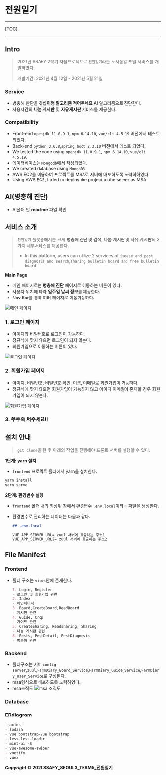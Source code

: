 # 전원일기

---

[TOC]

---



## Intro

> 2021년 SSAFY 2학기 자율프로젝트로 `전원일기`라는 도서농업 포털 서비스를 개발하였다.
>
> 개발기간: 2021년 4월 12일 - 2021년 5월 21일
>

### Service

- 병충해 판단을 **경섭이형 알고리즘 적어주세요** AI 알고리즘으로 진단한다.
- 사용자간의 **나눔 게시판** 및 **자유게시판** 서비스를 제공한다.

### Compatibility

- Front-end `openjdk 11.0.9.1`, `npm 6.14.10`, `vue/cli 4.5.19` 버전에서 테스트되었다.
- Back-end `python 3.6.8`,`spring boot 2.3.10` 버전에서 테스트 되었다.
- We tested the code using `openjdk 11.0.9.1`, `npm 6.14.10`, `vue/cli 4.5.19`.
- 데이터베이스는 `Mongodb`에서 작성되었다.
- We created database using `MongoDB`
- AWS EC2를 이용하여 프로젝트를  MSA로 서버에 배포하도록 노력히하였다.
- Using AWS EC2, I tried to deploy the project to the server as MSA.

## AI(병충해 진단)
- AI폴더 안 **read me** 파일 확인

## 서비스 소개

> `전원일기` 플랫폼에서는 크게 **병충해 진단 및 검색, 나눔 게시판 및 자유 게시판**의 2가지 세부서비스를 제공한다.
>
> - In this platform, users can utilize 2 services of `isease and pest diagnosis and search`,`sharing bulletin board and free bulletin board`

**Main Page**

- 메인 페이지로는 **병충해 진단** 페이지로 이동하는 버튼이 있다.
- 사용자 위치에 따라 **일주일 날씨 정보**를 제공한다.
- Nav Bar를 통해 여러 페이지로 이동가능하다.

![메인 페이지](https://user-images.githubusercontent.com/62299120/119615386-4cc08c80-be3a-11eb-8454-59d41c7ce0e6.PNG)


### 1. 로그인 페이지

- 아이디와 비밀번호로 로그인이 가능하다.
- 정규식에 맞지 않으면 로그인이 되지 않는다.
- 회원가입으로 이동하는 버튼이 있다.

![로그인 페이지](https://user-images.githubusercontent.com/62299120/119615706-a7f27f00-be3a-11eb-980a-d937551731bb.PNG)

### 2. 회원가입 페이지

- 아이디, 비밀번호, 비밀번호 확인, 이름, 이메일로 회원가입이 가능하다.
- 정규식에 맞지 않으면 회원가입이 가능하지 않고 아이디 이메일이 존재할 경우 회원가입이 되지 않는다.

![회원가입 페이지](https://user-images.githubusercontent.com/62299120/119615708-a923ac00-be3a-11eb-9dba-fd37ef4edb18.PNG)


### 3. 쭈주죽 써주세요!!


## 설치 안내

> `git clone`을 한 후 아래의 작업을 진행해야 프론트 서버를 실행할 수 있다.

**1단계: yarn 설치**

- `frontend` 프로젝트 폴더에서 yarn을 설치한다.

```bash
yarn install
yarn serve
```

**2단계: 환경변수 설정**

- `frontend` 폴더 내의 최상위 창에서 환경변수 `.env.local`이라는 파일을 생성한다.

- 환경변수로 관리하는 데이터는 다음과 같다.

  ```markdown
  ## .env.local
  
  VUE_APP_SERVER_URL= zuul 서버에 호출하는 주소1
  VUE_APP_SERVER_URL2= zuul 서버에 호출하는 주소2
  ```
> 


## File Manifest

### Frontend

- 폴더 구조는 `views`안에 존재한다.

  ```markdown
  1. Login, Register
  - 로그인 및 회원가입 관련
  2. Index
  - 메인페이지
  3. Board,CreateBoard,ReadBoard
  - 게시판 관련
  4. Guide, Crop 
  - 가이드 관련
  5. CreateSharing, Readsharing, Sharing
  - 나눔 게시판 관련
  6. Pests, PestDetail, PestDiagnosis
  - 병충해 관련
  ```
  
### Backend


 - 폴더구조는 서버 `config-server`,`zuul`,`FarmDiary_Board_Service`,`FarmDiary_Guide_Service`,`FarmDiary_User_Service`로 구성된다.
 - msa형식으로 배포하도록 노력하였다.
 - msa조직도
 ![msa 조직도](https://user-images.githubusercontent.com/62299120/119616959-387d8f00-be3c-11eb-9505-49ac8c45fb6d.PNG)


### Database

### ERdiagram


```markdown
- axios
- lodash
- vue bootstrap-vue bootstrap
- less less-loader
- mint-ui -S
- vue-awesome-swiper
- vuetify
- vuex
```


***Copyright* © 2021 SSAFY_SEOUL3_TEAM5_전원일기**

